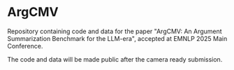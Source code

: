 # ArgCMV
Repository containing code and data for the paper "ArgCMV: An Argument Summarization Benchmark for the LLM-era", accepted at EMNLP 2025 Main Conference.

The code and data will be made public after the camera ready submission.

